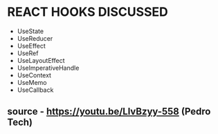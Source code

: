 # REACT HOOKS DISCUSSED
- UseState
- UseReducer
- UseEffect
- UseRef
- UseLayoutEffect
- UseImperativeHandle
- UseContext
- UseMemo
- UseCallback

## source - https://youtu.be/LlvBzyy-558   (Pedro Tech)
